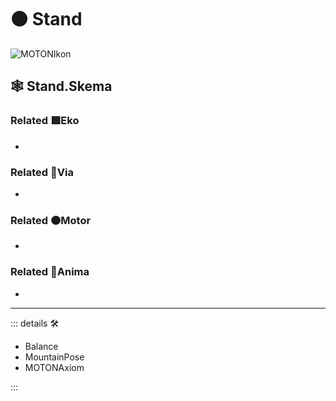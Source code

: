 # 🟠 <motor>Stand</motor>

![MOTONIkon](/Ikon/Motor_Ikon.png)

## 🕸 Stand.Skema

### Related 🟩<ekos>Eko</ekos>

-

### Related 🔻<via>Via</via>

-

### Related 🟠<motor>Motor</motor>

-

### Related 💜<anima>Anima</anima>

-

---

<!-- =================================================== -->
<!-- =================================================== -->
<!-- =================================================== -->
<!-- =================================================== -->
<!-- =================================================== -->
::: details 🛠

- Balance
- MountainPose
- MOTONAxiom

:::
